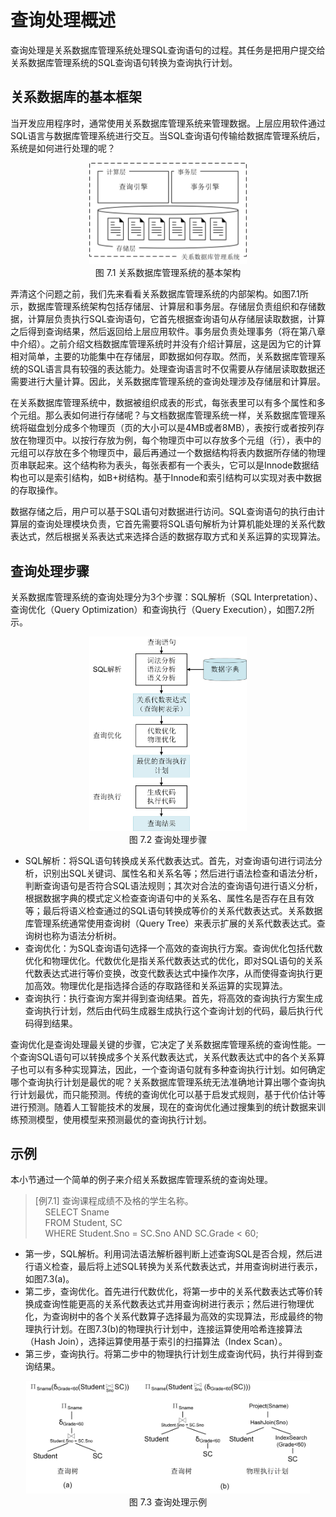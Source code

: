 # 查询处理概述

查询处理是关系数据库管理系统处理SQL查询语句的过程。其任务是把用户提交给关系数据库管理系统的SQL查询语句转换为查询执行计划。


## 关系数据库的基本框架

当开发应用程序时，通常使用关系数据库管理系统来管理数据。上层应用软件通过SQL语言与数据库管理系统进行交互。当SQL查询语句传输给数据库管理系统后，系统是如何进行处理的呢？

<center>
	<img src="fig/chapter7.1-7.1-Framework.jpg" width="50%" alt="Projection" />
	<br>
	<div display: inline-block; padding : 2px>
		图 7.1 关系数据库管理系统的基本架构
	</div>
</center>

弄清这个问题之前，我们先来看看关系数据库管理系统的内部架构。如图7.1所示，数据库管理系统架构包括存储层、计算层和事务层。存储层负责组织和存储数据，计算层负责执行SQL查询语句，它首先根据查询语句从存储层读取数据，计算之后得到查询结果，然后返回给上层应用软件。事务层负责处理事务（将在第八章中介绍）。之前介绍文档数据库管理系统时并没有介绍计算层，这是因为它的计算相对简单，主要的功能集中在存储层，即数据如何存取。然而，关系数据库管理系统的SQL语言具有较强的表达能力。处理查询语言时不仅需要从存储层读取数据还需要进行大量计算。因此，关系数据库管理系统的查询处理涉及存储层和计算层。


在关系数据库管理系统中，数据被组织成表的形式，每张表里可以有多个属性和多个元组。那么表如何进行存储呢？与文档数据库管理系统一样，关系数据库管理系统将磁盘划分成多个物理页（页的大小可以是4MB或者8MB），表按行或者按列存放在物理页中。以按行存放为例，每个物理页中可以存放多个元组（行），表中的元组可以存放在多个物理页中，最后再通过一个数据结构将表内数据所存储的物理页串联起来。这个结构称为表头，每张表都有一个表头，它可以是Innode数据结构也可以是索引结构，如B+树结构。基于Innode和索引结构可以实现对表中数据的存取操作。

数据存储之后，用户可以基于SQL语句对数据进行访问。SQL查询语句的执行由计算层的查询处理模块负责，它首先需要将SQL语句解析为计算机能处理的关系代数表达式，然后根据关系表达式来选择合适的数据存取方式和关系运算的实现算法。


## 查询处理步骤
关系数据库管理系统的查询处理分为3个步骤：SQL解析（SQL Interpretation）、查询优化（Query Optimization）和查询执行（Query Execution），如图7.2所示。

<center>
	<img src="fig/chapter7.1-7.2-QueryProcessing.jpg" width="50%" alt="Projection" />
	<br>
	<div display: inline-block; padding : 2px>
		图 7.2 查询处理步骤
	</div>
</center>

* SQL解析：将SQL语句转换成关系代数表达式。首先，对查询语句进行词法分析，识别出SQL关键词、属性名和关系名等；然后进行语法检查和语法分析，判断查询语句是否符合SQL语法规则；其次对合法的查询语句进行语义分析，根据数据字典的模式定义检查查询语句中的关系名、属性名是否存在且有效等；最后将语义检查通过的SQL语句转换成等价的关系代数表达式。关系数据库管理系统通常使用查询树（Query Tree）来表示扩展的关系代数表达式。查询树也称为语法分析树。
* 查询优化：为SQL查询语句选择一个高效的查询执行方案。查询优化包括代数优化和物理优化。代数优化是指关系代数表达式的优化，即对SQL语句的关系代数表达式进行等价变换，改变代数表达式中操作次序，从而使得查询执行更加高效。物理优化是指选择合适的存取路径和关系运算的实现算法。
* 查询执行：执行查询方案并得到查询结果。首先，将高效的查询执行方案生成查询执行计划，然后由代码生成器生成执行这个查询计划的代码，最后执行代码得到结果。

查询优化是查询处理最关键的步骤，它决定了关系数据库管理系统的查询性能。一个查询SQL语句可以转换成多个关系代数表达式，关系代数表达式中的各个关系算子也可以有多种实现算法，因此，一个查询语句就有多种查询执行计划。如何确定哪个查询执行计划是最优的呢？关系数据库管理系统无法准确地计算出哪个查询执行计划最优，而只能预测。传统的查询优化可以基于启发式规则，基于代价估计等进行预测。随着人工智能技术的发展，现在的查询优化通过搜集到的统计数据来训练预测模型，使用模型来预测最优的查询执行计划。



## 示例
本小节通过一个简单的例子来介绍关系数据库管理系统的查询处理。

> [例7.1] 查询课程成绩不及格的学生名称。<br>
> &nbsp;&nbsp;&nbsp;&nbsp;SELECT Sname <br>
> &nbsp;&nbsp;&nbsp;&nbsp;FROM Student, SC<br>
> &nbsp;&nbsp;&nbsp;&nbsp;WHERE Student.Sno = SC.Sno AND SC.Grade < 60; <br>

* 第一步，SQL解析。利用词法语法解析器判断上述查询SQL是否合规，然后进行语义检查，最后将上述SQL转换为关系代数表达式，并用查询树进行表示，如图7.3(a)。
* 第二步，查询优化。首先进行代数优化，将第一步中的关系代数表达式等价转换成查询性能更高的关系代数表达式并用查询树进行表示；然后进行物理优化，为查询树中的各个关系代数算子选择最为高效的实现算法，形成最终的物理执行计划。在图7.3(b)的物理执行计划中，连接运算使用哈希连接算法（Hash Join），选择运算使用基于索引的扫描算法（Index Scan）。
* 第三步，查询执行。将第二步中的物理执行计划生成查询代码，执行并得到查询结果。

<center>
	<img src="fig/chapter7.1-7.3-QueryProcessingExample.jpg" width="90%" alt="Projection" />
	<br>
	<div display: inline-block; padding : 2px>
		图 7.3 查询处理示例
	</div>
</center>


























